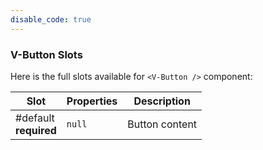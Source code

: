 ```yaml
---
disable_code: true
---
```


### V-Button Slots

Here is the full slots available for `<V-Button />` component:

| Slot                       | Properties                          | Description    |
| -------------------------- | ----------------------------------- | -------------- |
| #default<br />**required** | <span class="is-null">`null`</span> | Button content |
